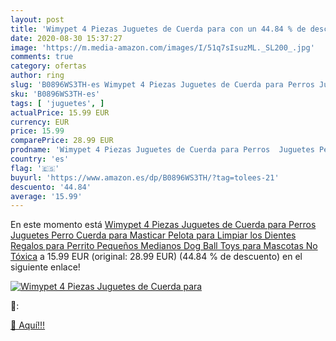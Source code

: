 ```yaml
---
layout: post
title: 'Wimypet 4 Piezas Juguetes de Cuerda para con un 44.84 % de descuento'
date: 2020-08-30 15:37:27
image: 'https://m.media-amazon.com/images/I/51q7sIsuzML._SL200_.jpg'
comments: true
category: ofertas
author: ring
slug: 'B0896WS3TH-es Wimypet 4 Piezas Juguetes de Cuerda para Perros Juguetes...'
sku: 'B0896WS3TH-es'
tags: [ 'juguetes', ]
actualPrice: 15.99 EUR
currency: EUR
price: 15.99
comparePrice: 28.99 EUR
prodname: 'Wimypet 4 Piezas Juguetes de Cuerda para Perros  Juguetes Perro  Cuerda para Masticar Pelota para Limpiar los Dientes Regalos para Perrito Pequeños Medianos Dog Ball Toys para Mascotas No Tóxica'
country: 'es'
flag: '🇪🇸'
buyurl: 'https://www.amazon.es/dp/B0896WS3TH/?tag=tolees-21'
descuento: '44.84'
average: '15.99'
---
```


En este momento está [Wimypet 4 Piezas Juguetes de Cuerda para Perros  Juguetes Perro  Cuerda para Masticar Pelota para Limpiar los Dientes Regalos para Perrito Pequeños Medianos Dog Ball Toys para Mascotas No Tóxica](https://www.amazon.es/dp/B0896WS3TH/?tag=tolees-21) a 15.99 EUR (original: 28.99 EUR) (44.84 %  de descuento) en el siguiente enlace!

[![Wimypet 4 Piezas Juguetes de Cuerda para](https://m.media-amazon.com/images/I/51q7sIsuzML._SL200_.jpg)](https://www.amazon.es/dp/B0896WS3TH/?tag=tolees-21)

🔎:


[🛒 Aquí!!!](https://www.amazon.es/dp/B0896WS3TH/?tag=tolees-21)
